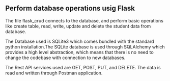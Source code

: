 ## Perform database operations usig Flask

The file flask_crud connects to the database, and perform basic operations like create table, read, write, update and delete the student data from database. 

The Database used is SQLite3 which comes bundled with the standard python installation.The SQLite database  is used through SQLAlchemy which provides a high level abstraction, which means that there is no need to change the codebase with connection to new databases.

The Rest API services used are GET, POST, PUT, and DELETE. The data is read and written through Postman application.
